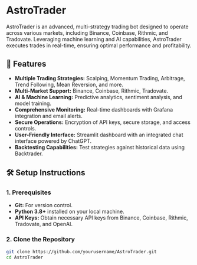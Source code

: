 # AstroTrader

AstroTrader is an advanced, multi-strategy trading bot designed to operate across various markets, including Binance, Coinbase, Rithmic, and Tradovate. Leveraging machine learning and AI capabilities, AstroTrader executes trades in real-time, ensuring optimal performance and profitability.

## 🚀 Features

- **Multiple Trading Strategies:** Scalping, Momentum Trading, Arbitrage, Trend Following, Mean Reversion, and more.
- **Multi-Market Support:** Binance, Coinbase, Rithmic, Tradovate.
- **AI & Machine Learning:** Predictive analytics, sentiment analysis, and model training.
- **Comprehensive Monitoring:** Real-time dashboards with Grafana integration and email alerts.
- **Secure Operations:** Encryption of API keys, secure storage, and access controls.
- **User-Friendly Interface:** Streamlit dashboard with an integrated chat interface powered by ChatGPT.
- **Backtesting Capabilities:** Test strategies against historical data using Backtrader.

## 🛠 Setup Instructions

### 1. Prerequisites

- **Git:** For version control.
- **Python 3.8+** installed on your local machine.
- **API Keys:** Obtain necessary API keys from Binance, Coinbase, Rithmic, Tradovate, and OpenAI.

### 2. Clone the Repository

```bash
git clone https://github.com/yourusername/AstroTrader.git
cd AstroTrader
